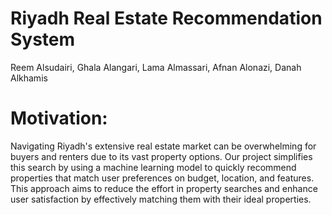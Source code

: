 # Riyadh Real Estate Recommendation System
Reem Alsudairi,
Ghala Alangari,
Lama Almassari,
Afnan Alonazi,
Danah Alkhamis

# Motivation:
  Navigating Riyadh's extensive real estate market can be overwhelming for buyers and renters due to its vast property options. Our project simplifies this search by using a machine learning model to quickly recommend properties that match user preferences on budget, location, and features. This approach aims to reduce the effort in property searches and enhance user satisfaction by effectively matching them with their ideal properties.